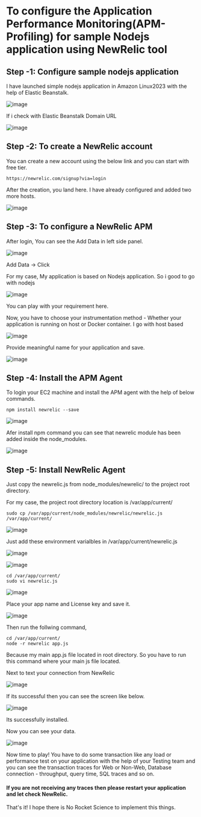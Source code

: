 # To configure the Application Performance Monitoring(APM-Profiling) for sample Nodejs application using NewRelic tool

## Step -1: Configure sample nodejs application

I have launched simple nodejs application in Amazon Linux2023 with the help of Elastic Beanstalk.

![image](https://github.com/kohlidevops/NewRelic-APM-for-nodejs-app/assets/100069489/c706ec4c-6904-4835-ac6d-b2665eb13908)

If i check with Elastic Beanstalk Domain URL

![image](https://github.com/kohlidevops/NewRelic-APM-for-nodejs-app/assets/100069489/7e5369d8-44f9-4fcc-83bb-2d159b3bf1cf)

## Step -2: To create a NewRelic account

You can create a new account using the below link and you can start with free tier.

    https://newrelic.com/signup?via=login

After the creation, you land here. I have already configured and added two more hosts.

![image](https://github.com/kohlidevops/NewRelic-APM-for-nodejs-app/assets/100069489/1ab71851-e857-4fd2-a4d6-afaf85cd3971)

## Step -3: To configure a NewRelic APM

After login, You can see the Add Data in left side panel.

![image](https://github.com/kohlidevops/NewRelic-APM-for-nodejs-app/assets/100069489/1942d5da-6bad-48fb-a2ca-d0c2251016ec)

Add Data -> Click

For my case, My application is based on Nodejs application. So i good to go with nodejs

![image](https://github.com/kohlidevops/NewRelic-APM-for-nodejs-app/assets/100069489/a0b656ab-512a-4135-9df8-42d3d7b52736)

You can play with your requirement here.

Now, you have to choose your instrumentation method - Whether your application is running on host or Docker container. I go with host based

![image](https://github.com/kohlidevops/NewRelic-APM-for-nodejs-app/assets/100069489/97dc8609-9ae0-43b4-b8a0-4d32637d52a4)

Provide meaningful name for your application and save.

![image](https://github.com/kohlidevops/NewRelic-APM-for-nodejs-app/assets/100069489/0a60fec8-586b-4a4b-9089-a3f7f3c8c2cb)

## Step -4: Install the APM Agent

To login your EC2 machine and install the APM agent with the help of below commands.

    npm install newrelic --save

![image](https://github.com/kohlidevops/NewRelic-APM-for-nodejs-app/assets/100069489/1d02574d-113d-47d4-b5f8-05d7db2713e8)

Afer install npm command you can see that newrelic module has been added inside the node_modules.

![image](https://github.com/kohlidevops/NewRelic-APM-for-nodejs-app/assets/100069489/8e895de2-d0e4-43a8-b30e-3d571fa0ff3f)

## Step -5: Install NewRelic Agent

Just copy the newrelic.js from node_modules/newrelic/ to the project root directory.

For my case, the project root directory location is /var/app/current/

    sudo cp /var/app/current/node_modules/newrelic/newrelic.js /var/app/current/

![image](https://github.com/kohlidevops/NewRelic-APM-for-nodejs-app/assets/100069489/fe5befa1-9905-4174-977e-b5367137e373)

Just add these environment varialbles in /var/app/current/newrelic.js

![image](https://github.com/kohlidevops/NewRelic-APM-for-nodejs-app/assets/100069489/c35cf13c-d65a-4d63-99d8-b950ad56dbd1)

![image](https://github.com/kohlidevops/NewRelic-APM-for-nodejs-app/assets/100069489/430a7ded-353b-4aea-bbfc-3e52751300d1)

    cd /var/app/current/
    sudo vi newrelic.js

![image](https://github.com/kohlidevops/NewRelic-APM-for-nodejs-app/assets/100069489/1d3db67d-22a9-490e-a600-fb72f27f0b92)

Place your app name and License key and save it.

![image](https://github.com/kohlidevops/NewRelic-APM-for-nodejs-app/assets/100069489/ef3bf277-13f0-4b11-9cdd-d1ddbf865e88)

Then run the follwing command,

    cd /var/app/current/
    node -r newrelic app.js

Because my main app.js file located in root directory. So you have to run this command where your main js file located.

Next to text your connection from NewRelic

![image](https://github.com/kohlidevops/NewRelic-APM-for-nodejs-app/assets/100069489/0acbe2f8-6d23-4c5d-9daf-d8bc20d023c3)

If its successful then you can see the screen like below.

![image](https://github.com/kohlidevops/NewRelic-APM-for-nodejs-app/assets/100069489/b2de9efd-30e2-4241-b82d-84d0874a3c6d)

Its successfully installed. 

Now you can see your data.

![image](https://github.com/kohlidevops/NewRelic-APM-for-nodejs-app/assets/100069489/f48249f7-45a0-4e69-8d7d-8f558844f905)

Now time to play! You have to do some transaction like any load or performance test on your application with the help of your Testing team and you can see the transaction traces for Web or Non-Web, Database connection - throughput, query time, SQL traces and so on.

#### If you are not receiving any traces then please restart your application and let check NewRelic.

That's it! I hope there is No Rocket Science to implement this things.
